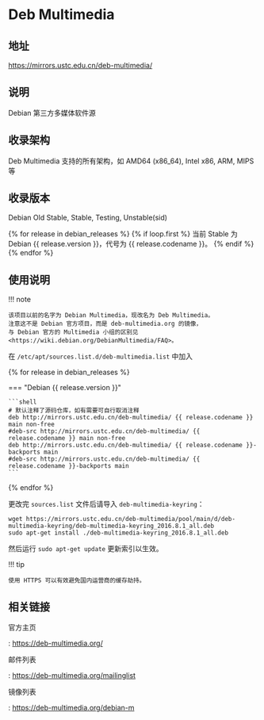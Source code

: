 # Deb Multimedia

## 地址

<https://mirrors.ustc.edu.cn/deb-multimedia/>

## 说明

Debian 第三方多媒体软件源

## 收录架构

Deb Multimedia 支持的所有架构，如 AMD64 (x86_64), Intel x86, ARM, MIPS 等

## 收录版本

Debian Old Stable, Stable, Testing, Unstable(sid)

{% for release in debian_releases %}
{% if loop.first %}
当前 Stable 为 Debian {{ release.version }}，代号为 {{ release.codename }}。
{% endif %}
{% endfor %}

## 使用说明

!!! note

    该项目以前的名字为 Debian Multimedia，现改名为 Deb Multimedia。
    注意这不是 Debian 官方项目，而是 deb-multimedia.org 的镜像，
    与 Debian 官方的 Multimedia 小组的区别见 <https://wiki.debian.org/DebianMultimedia/FAQ>。

在 `/etc/apt/sources.list.d/deb-multimedia.list` 中加入

{% for release in debian_releases %}

=== "Debian {{ release.version }}"

    ```shell
    # 默认注释了源码仓库，如有需要可自行取消注释
    deb http://mirrors.ustc.edu.cn/deb-multimedia/ {{ release.codename }} main non-free
    #deb-src http://mirrors.ustc.edu.cn/deb-multimedia/ {{ release.codename }} main non-free
    deb http://mirrors.ustc.edu.cn/deb-multimedia/ {{ release.codename }}-backports main
    #deb-src http://mirrors.ustc.edu.cn/deb-multimedia/ {{ release.codename }}-backports main
    ```
{% endfor %}

更改完 `sources.list` 文件后请导入 `deb-multimedia-keyring`：

```shell
wget https://mirrors.ustc.edu.cn/deb-multimedia/pool/main/d/deb-multimedia-keyring/deb-multimedia-keyring_2016.8.1_all.deb
sudo apt-get install ./deb-multimedia-keyring_2016.8.1_all.deb
```

然后运行 `sudo apt-get update` 更新索引以生效。

!!! tip

    使用 HTTPS 可以有效避免国内运营商的缓存劫持。

## 相关链接

官方主页

:   <https://deb-multimedia.org/>

邮件列表

:   <https://deb-multimedia.org/mailinglist>

镜像列表

:   <https://deb-multimedia.org/debian-m>

